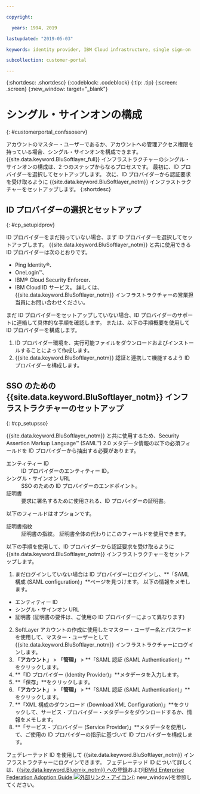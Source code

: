 ```yaml
---

copyright:

  years: 1994, 2019

lastupdated: "2019-05-03"

keywords: identity provider, IBM Cloud infrastructure, single sign-on  

subcollection: customer-portal

---
```


{:shortdesc: .shortdesc}
{:codeblock: .codeblock}
{:tip: .tip}
{:screen: .screen}
{:new_window: target="_blank"}


# シングル・サインオンの構成
{: #customerportal_confssoserv}

アカウントのマスター・ユーザーであるか、アカウントへの管理アクセス権限を持っている場合、シングル・サインオンを構成できます。 {{site.data.keyword.BluSoftlayer_full}} インフラストラクチャーのシングル・サインオンの構成は、2 つのステップからなるプロセスです。 最初に、ID プロバイダーを選択してセットアップします。 次に、ID プロバイダーから認証要求を受け取るように {{site.data.keyword.BluSoftlayer_notm}} インフラストラクチャーをセットアップします。
{:shortdesc}

## ID プロバイダーの選択とセットアップ
{: #cp_setupidprov}

ID プロバイダーをまだ持っていない場合、まず ID プロバイダーを選択してセットアップします。 {{site.data.keyword.BluSoftlayer_notm}} と共に使用できる ID プロバイダーは次のとおりです。
* Ping Identity&reg;、
* OneLogin&trade;、
* IBM&reg; Cloud Security Enforcer、
* IBM Cloud ID サービス。
詳しくは、{{site.data.keyword.BluSoftlayer_notm}} インフラストラクチャーの営業担当員にお問い合わせください。

まだ ID プロバイダーをセットアップしていない場合、ID プロバイダーのサポートに連絡して具体的な手順を確認します。 または、以下の手順概要を使用して ID プロバイダーを構成します。
1. ID プロバイダー環境を、実行可能ファイルをダウンロードおよびインストールすることによって作成します。
2. {{site.data.keyword.BluSoftlayer_notm}} 認証と連携して機能するよう ID プロバイダーを構成します。

## SSO のための {{site.data.keyword.BluSoftlayer_notm}} インフラストラクチャーのセットアップ
{: #cp_setupsso}

{{site.data.keyword.BluSoftlayer_notm}} と共に使用するため、Security Assertion Markup Language&trade; (SAML&trade;) 2.0 メタデータ情報の以下の必須フィールドを ID プロバイダーから抽出する必要があります。
<dl>
<dt>エンティティー ID</dt>
<dd>ID プロバイダーのエンティティー ID。</dd>
<dt>シングル・サインオン URL</dt>
<dd>SSO のための ID プロバイダーのエンドポイント。</dd>
<dt>証明書</dt>
<dd>要求に署名するために使用される、ID プロバイダーの証明書。</dd>
</dl>

以下のフィールドはオプションです。
<dl>
<dt>証明書指紋</dt>
<dd>証明書の指紋。 証明書全体の代わりにこのフィールドを使用できます。</dd>
</dl>

以下の手順を使用して、ID プロバイダーから認証要求を受け取るように {{site.data.keyword.BluSoftlayer_notm}} インフラストラクチャーをセットアップします。
1. まだログインしていない場合は ID プロバイダーにログインし、**「SAML 構成 (SAML configuration)」**ページを見つけます。 以下の情報をメモします。
  * エンティティー ID
  * シングル・サインオン URL
  * 証明書 (証明書の要件は、ご使用の ID プロバイダーによって異なります)
2. SoftLayer アカウントの作成に使用したマスター・ユーザー名とパスワードを使用して、マスター・ユーザーとして {{site.data.keyword.BluSoftlayer_notm}} インフラストラクチャーにログインします。
3. **「アカウント」** > **「管理」** > **「SAML 認証 (SAML Authentication)」**をクリックします。
4. **「ID プロバイダー (Identity Provider)」**メタデータを入力します。
5. **「保存」**をクリックします。
6. **「アカウント」** > **「管理」** > **「SAML 認証 (SAML Authentication)」**をクリックします。
7. **「XML 構成のダウンロード (Download XML Configuration)」**をクリックして、サービス・プロバイダー・メタデータをダウンロードするか、情報をメモします。
8. **「サービス・プロバイダー (Service Provider)」**メタデータを使用して、ご使用の ID プロバイダーの指示に基づいて ID プロバイダーを構成します。  

フェデレーテッド ID を使用して {{site.data.keyword.BluSoftlayer_notm}} インフラストラクチャーにログインできます。 フェデレーテッド ID について詳しくは、[{{site.data.keyword.Bluemix_notm}} への登録](/docs/account/adminpublic.html)および[IBMid Enterprise Federation Adoption Guide ![外部リンク・アイコン](../icons/launch-glyph.svg)](https://ibm.ent.box.com/notes/78040808400?s=2gwm9ib2tlyoy8ivjjj94p4wo2eqkgvq){: new_window}を参照してください。
